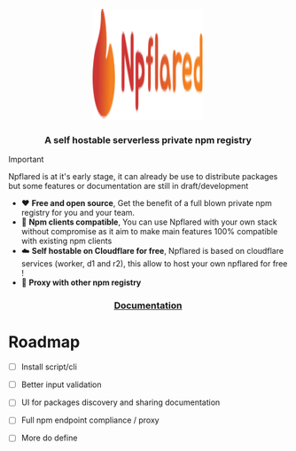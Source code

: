 <div align="center">
    <img src="./assets/logo.svg" width="200" height="200">
</div align="center">
<div align="center"><h3>A self hostable serverless private npm registry</h3></div>

> [!IMPORTANT]  
> Npflared is at it's early stage, it can already be use to distribute packages but some features or documentation are still in draft/development

- ❤️ <b>Free and open source</b>, Get the benefit of a full blown private npm registry for you and your team.
- 🔌 <b>Npm clients compatible</b>, You can use Npflared with your own stack without compromise as it aim to make main features 100% compatible with existing npm clients
- ☁️ <b>Self hostable on Cloudflare for free</b>, Npflared is based on cloudflare services (worker, d1 and r2), this allow to host your own npflared for free !
- 🤝 <b>Proxy with other npm registry</b>

<div align="center">
    <h3><a target="_blank" href="https://npflared.thomas-cogez.fr/">Documentation</a></h3>
</div>

# Roadmap
- [ ] Install script/cli
- [ ] Better input validation
- [ ] UI for packages discovery and sharing documentation
- [ ] Full npm endpoint compliance / proxy
- [ ] More do define



